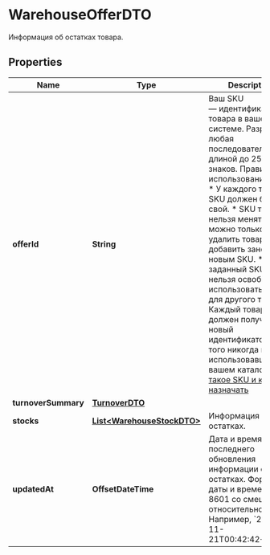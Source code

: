 

# WarehouseOfferDTO

Информация об остатках товара.

## Properties

| Name | Type | Description | Notes |
|------------ | ------------- | ------------- | -------------|
|**offerId** | **String** | Ваш SKU — идентификатор товара в вашей системе.  Разрешена любая последовательность длиной до 255 знаков.  Правила использования SKU:  * У каждого товара SKU должен быть свой.  * SKU товара нельзя менять — можно только удалить товар и добавить заново с новым SKU.  * Уже заданный SKU нельзя освободить и использовать заново для другого товара. Каждый товар должен получать новый идентификатор, до того никогда не использовавшийся в вашем каталоге.  [Что такое SKU и как его назначать](https://yandex.ru/support/marketplace/assortment/add/index.html#fields)  |  |
|**turnoverSummary** | [**TurnoverDTO**](TurnoverDTO.md) |  |  [optional] |
|**stocks** | [**List&lt;WarehouseStockDTO&gt;**](WarehouseStockDTO.md) | Информация об остатках. |  |
|**updatedAt** | **OffsetDateTime** | Дата и время последнего обновления информации об остатках.  Формат даты и времени: ISO 8601 со смещением относительно UTC. Например, &#x60;2023-11-21T00:42:42+03:00&#x60;.  |  [optional] |



